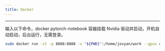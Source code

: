 ```yaml
---
title: Docker
---
```


---

输入以下命令，docker pytorch-notebook 容器挂载 Nvidia 驱动并启动，开机自动启动，后台运行，无需登录。

```bash
sudo docker run -it -p 8888:8888 -v "${PWD}":/home/jovyan/work --gpus all -d --restart unless-stopped quay.io/jupyter/pytorch-notebook:cuda12-latest start-notebook.py --IdentityProvider.token=''
```
